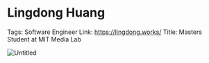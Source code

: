 # Lingdong Huang

Tags: Software Engineer
Link: https://lingdong.works/
Title: Masters Student at MIT Media Lab

![Untitled](Lingdong%20Huang%203501917328c449c090dd3af96ec47ce0/Untitled.png)